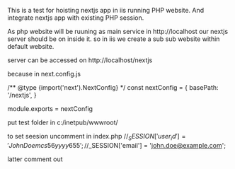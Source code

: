 This is a test for hoisting nextjs app in iis running PHP website. And integrate nextjs app with existing PHP session.

As php website will be ruuning as main service in http://localhost our nextjs server should be on inside it. so in iis we create a sub sub website within default website.

server can be accessed on http://localhost/nextjs

because in next.config.js 

/** @type {import('next').NextConfig} */
const nextConfig = {
    basePath: '/nextjs',
}

module.exports = nextConfig


put test folder in c:/inetpub/wwwroot/

to set seesion uncomment in index.php
//$_SESSION['user_id'] = 'JohnDoe mcs56yyyy655';
//$_SESSION['email'] = 'john.doe@example.com';

latter comment out 
